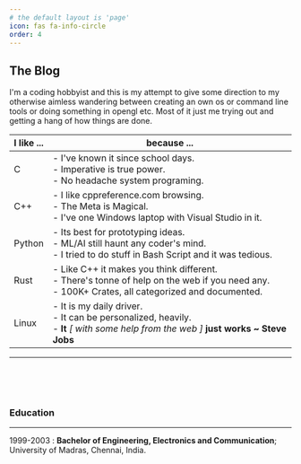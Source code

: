 ```yaml
---
# the default layout is 'page'
icon: fas fa-info-circle
order: 4
---
```

The Blog
---

I'm a coding hobbyist and this is my attempt to give some direction to my otherwise aimless wandering between creating an own os or command line tools or doing something in opengl etc. Most of it just me trying out and getting a hang of how things are done. 

|I like ...| because ...|
|--|--|
|C| - I've known it since school days.<BR>- Imperative is true power. <BR>- No headache system programing.|
|C++|- I like cppreference.com browsing.<BR>- The Meta is Magical.<BR>- I've one Windows laptop with Visual Studio in it.|
|Python|- Its best for prototyping ideas.<BR>- ML/AI still haunt any coder's mind.<BR>- I tried to do stuff in Bash Script and it was tedious.
|Rust|- Like C++ it makes you think different.<BR>- There's tonne of help on the web if you need any.<BR>- 100K+ Crates, all categorized and documented.|
|Linux|- It is my daily driver.<BR>- It can be personalized, heavily.<BR>- **It** *[ with some help from the web ]* **just works ~ Steve Jobs**|
---
<BR><BR><BR>
### Education
---

1999-2003 :   **Bachelor of Engineering, Electronics and Communication**; University of Madras, Chennai, India.